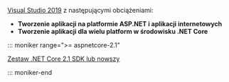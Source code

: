[Visual Studio 2019](https://visualstudio.microsoft.com/downloads/?utm_medium=microsoft&utm_source=docs.microsoft.com&utm_campaign=inline+link&utm_content=download+vs2019) z następującymi obciążeniami:

* **Tworzenie aplikacji na platformie ASP.NET i aplikacji internetowych**
* **Tworzenie aplikacji dla wielu platform w środowisku .NET Core**

::: moniker range=">= aspnetcore-2.1"

[Zestaw .NET Core 2.1 SDK lub nowszy](https://dotnet.microsoft.com/download)

::: moniker-end

